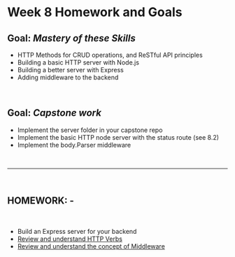 # Week 8 Homework and Goals

## Goal: _Mastery of these Skills_

- HTTP Methods for CRUD operations, and ReSTful API principles
- Building a basic HTTP server with Node.js
- Building a better server with Express
- Adding middleware to the backend

<br>

## Goal: _Capstone work_

- Implement the server folder in your capstone repo
- Implement the basic HTTP node server with the status route (see 8.2)
- Implement the body.Parser middleware

<br>

---

<br>

## HOMEWORK: -

<br>

- Build an Express server for your backend
- [Review and understand HTTP Verbs](https://developer.mozilla.org/en-US/docs/Web/HTTP/Methods)
- [Review and understand the concept of Middleware](https://expressjs.com/en/guide/using-middleware.html)

